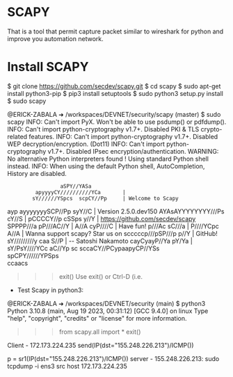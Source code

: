 # SCAPY

That is a tool that permit capture packet similar to wireshark for python and improve you automation network.

# Install SCAPY

$ git clone https://github.com/secdev/scapy.git
$ cd scapy
$ sudo apt-get install python3-pip
$ pip3 install setuptools
$ sudo python3 setup.py install
$ sudo scapy

@ERICK-ZABALA ➜ /workspaces/DEVNET/security/scapy (master) $ sudo scapy
INFO: Can't import PyX. Won't be able to use psdump() or pdfdump().
INFO: Can't import python-cryptography v1.7+. Disabled PKI & TLS crypto-related features.
INFO: Can't import python-cryptography v1.7+. Disabled WEP decryption/encryption. (Dot11)
INFO: Can't import python-cryptography v1.7+. Disabled IPsec encryption/authentication.
WARNING: No alternative Python interpreters found ! Using standard Python shell instead.
INFO: When using the default Python shell, AutoCompletion, History are disabled.
                                      
                     aSPY//YASa       
             apyyyyCY//////////YCa       |
            sY//////YSpcs  scpCY//Pp     | Welcome to Scapy
 ayp ayyyyyyySCP//Pp           syY//C    | Version 2.5.0.dev150
 AYAsAYYYYYYYY///Ps              cY//S   |
         pCCCCY//p          cSSps y//Y   | https://github.com/secdev/scapy
         SPPPP///a          pP///AC//Y   |
              A//A            cyP////C   | Have fun!
              p///Ac            sC///a   |
              P////YCpc           A//A   | Wanna support scapy? Star us on
       scccccp///pSP///p          p//Y   | GitHub!
      sY/////////y  caa           S//P   |             -- Satoshi Nakamoto
       cayCyayP//Ya              pY/Ya   |
        sY/PsY////YCc          aC//Yp 
         sc  sccaCY//PCypaapyCP//YSs  
                  spCPY//////YPSps    
                       ccaacs         
                                      
>>> exit()
Use exit() or Ctrl-D (i.e.

+ Test Scapy in python3:

@ERICK-ZABALA ➜ /workspaces/DEVNET/security (main) $ python3
Python 3.10.8 (main, Aug 19 2023, 00:31:12) [GCC 9.4.0] on linux
Type "help", "copyright", "credits" or "license" for more information.
>>> from scapy.all import *
>>> exit()

Client - 172.173.224.235
send(IP(dst="155.248.226.213")/ICMP())

p = sr1(IP(dst="155.248.226.213")/ICMP()) 
server - 155.248.226.213:
sudo tcpdump -i ens3 src host 172.173.224.235

